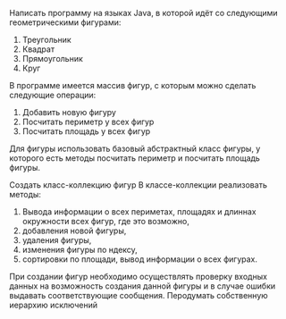 Написать программу на языках Java, в которой идёт со следующими геометрическими фигурами:
1. Треугольник
2. Квадрат
3. Прямоугольник
4. Круг

В программе имеется массив фигур, с которым можно сделать следующие операции:
1. Добавить новую фигуру
2. Посчитать периметр у всех фигур
3. Посчитать площадь у всех фигур

Для фигуры использовать базовый абстрактный класс фигуры, у которого есть методы посчитать периметр и посчитать площадь фигуры.

Создать класс-коллекцию фигур В классе-коллекции реализовать методы:
1. Вывода информации о всех периметах, площадях и длиннах окружности всех фигур, где это возможно,
2. добавления новой фигуры,
3. удаления фигуры,
4. изменения фигуры по ндексу,
5. сортировки по площади, вывод информации о всех фигурах.

При создании фигур необходимо осуществлять проверку входных данных на возможность создания данной фигуры и в случае ошибки выдавать соответствующие сообщения. Перодумать собственную иерархию исключений